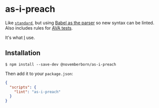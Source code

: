 # as-i-preach

Like [`standard`](https://github.com/feross/standard), but using [Babel as the
parser](https://github.com/babel/babel-eslint) so new syntax can be linted. Also
includes rules for [AVA
tests](https://github.com/sindresorhus/eslint-plugin-ava).

It's what [I](https://novemberborn.net/) use.

## Installation

```console
$ npm install --save-dev @novemberborn/as-i-preach
```

Then add it to your `package.json`:

```json
{
  "scripts": {
    "lint": "as-i-preach"
  }
}
```

